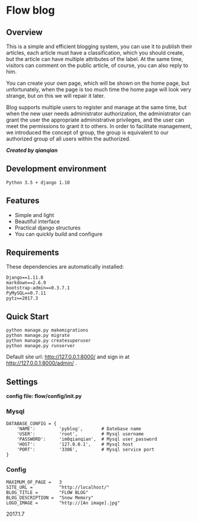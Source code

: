 # Flow blog
## Overview
This is a simple and efficient blogging system, you can use it to publish their articles, each article must have a classification, which you should create, but the article can have multiple attributes of the label. At the same time, visitors can comment on the public article, of course, you can also reply to him.

You can create your own page, which will be shown on the home page, but unfortunately, when the page is too much time the home page will look very strange, but on this we will repair it later.

Blog supports multiple users to register and manage at the same time, but when the new user needs administrator authorization, the administrator can grant the user the appropriate administrative privileges, and the user can meet the permissions to grant it to others. In order to facilitate management, we introduced the concept of group, the group is equivalent to our authorized group of all users within the authorized.

***Created by qianqian***
## Development environment
`Python 3.5 + django 1.10`

## Features
- Simple and light
- Beautiful interface
- Practical django structures
- You can quickly build and configure


## Requirements
These dependencies are automatically installed:

    Django==1.11.8
    markdown==2.6.9
    bootstrap-admin==0.3.7.1
    PyMySQL==0.7.11
    pytz==2017.3

## Quick Start
    python manage.py makemigrations
    python manage.py migrate
    python manage.py createsuperuser
    python manage.py runserver
Default site url: http://127.0.0.1:8000/ and sign in at http://127.0.0.1:8000/admin/ .

## Settings
**config file: flow/config/__init__.py**
### Mysql

    DATABASE_CONFIG = {
        'NAME':         'pyblog',       # Datebase name
        'USER':         'root',         # Mysql username
        'PASSWORD':     'im0qianqian',  # Mysql user_password
        'HOST':         '127.0.0.1',    # Mysql host
        'PORT':         '3306',         # Mysql service port
    }

### Config

    MAXIMUM_OF_PAGE =   3
    SITE_URL =          "http://localhost/"
    BLOG_TITLE =        "FLOW BLOG"
    BLOG_DESCRIPTION =  "Snow Memory"
    LOGO_IMAGE =        "http://[An image].jpg"

2017.1.7
